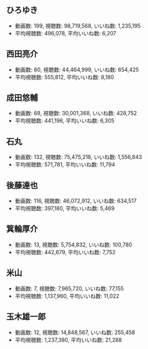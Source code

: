 ## ひろゆき

-   動画数: 199, 視聴数: 98,719,568, いいね数: 1,235,195
-   平均視聴数: 496,078, 平均いいね数: 6,207

## 西田亮介

-   動画数: 80, 視聴数: 44,464,999, いいね数: 654,425
-   平均視聴数: 555,812, 平均いいね数: 8,180

## 成田悠輔

-   動画数: 68, 視聴数: 30,001,368, いいね数: 428,752
-   平均視聴数: 441,196, 平均いいね数: 6,305

## 石丸

-   動画数: 132, 視聴数: 75,475,218, いいね数: 1,556,843
-   平均視聴数: 571,781, 平均いいね数: 11,794

## 後藤達也

-   動画数: 116, 視聴数: 46,072,912, いいね数: 634,517
-   平均視聴数: 397,180, 平均いいね数: 5,469

## 箕輪厚介

-   動画数: 13, 視聴数: 5,754,832, いいね数: 100,780
-   平均視聴数: 442,679, 平均いいね数: 7,752

## 米山

-   動画数: 7, 視聴数: 7,965,720, いいね数: 77,155
-   平均視聴数: 1,137,960, 平均いいね数: 11,022

## 玉木雄一郎

-   動画数: 12, 視聴数: 14,848,567, いいね数: 255,458
-   平均視聴数: 1,237,380, 平均いいね数: 21,288
